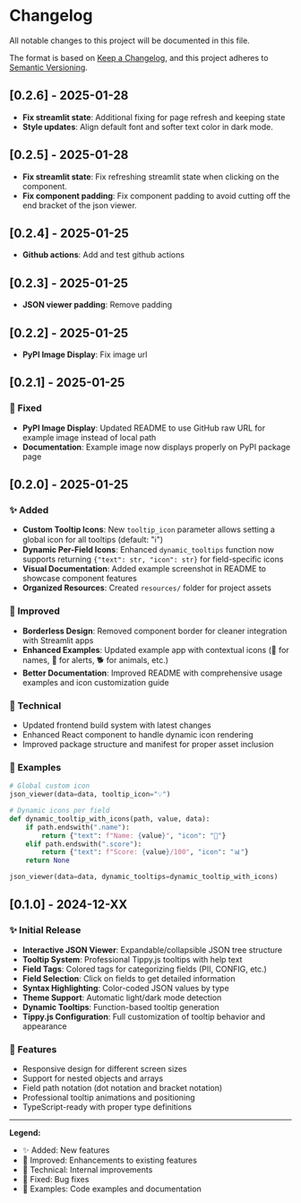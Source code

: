 # Changelog

All notable changes to this project will be documented in this file.

The format is based on [Keep a Changelog](https://keepachangelog.com/en/1.0.0/),
and this project adheres to [Semantic Versioning](https://semver.org/spec/v2.0.0.html).

## [0.2.6] - 2025-01-28

- **Fix streamlit state**: Additional fixing for page refresh and keeping state
- **Style updates**: Align default font and softer text color in dark mode.

## [0.2.5] - 2025-01-28

- **Fix streamlit state**: Fix refreshing streamlit state when clicking on the component.
- **Fix component padding**: Fix component padding to avoid cutting off the end bracket of the json viewer.

## [0.2.4] - 2025-01-25

- **Github actions**: Add and test github actions

## [0.2.3] - 2025-01-25

- **JSON viewer padding**: Remove padding

## [0.2.2] - 2025-01-25

- **PyPI Image Display**: Fix image url

## [0.2.1] - 2025-01-25

### 🔧 Fixed
- **PyPI Image Display**: Updated README to use GitHub raw URL for example image instead of local path
- **Documentation**: Example image now displays properly on PyPI package page

## [0.2.0] - 2025-01-25

### ✨ Added
- **Custom Tooltip Icons**: New `tooltip_icon` parameter allows setting a global icon for all tooltips (default: "ℹ️")
- **Dynamic Per-Field Icons**: Enhanced `dynamic_tooltips` function now supports returning `{"text": str, "icon": str}` for field-specific icons
- **Visual Documentation**: Added example screenshot in README to showcase component features
- **Organized Resources**: Created `resources/` folder for project assets

### 🎨 Improved
- **Borderless Design**: Removed component border for cleaner integration with Streamlit apps
- **Enhanced Examples**: Updated example app with contextual icons (👤 for names, 🚨 for alerts, 🐕 for animals, etc.)
- **Better Documentation**: Improved README with comprehensive usage examples and icon customization guide

### 🔧 Technical
- Updated frontend build system with latest changes
- Enhanced React component to handle dynamic icon rendering
- Improved package structure and manifest for proper asset inclusion

### 📝 Examples
```python
# Global custom icon
json_viewer(data=data, tooltip_icon="💡")

# Dynamic icons per field
def dynamic_tooltip_with_icons(path, value, data):
    if path.endswith(".name"):
        return {"text": f"Name: {value}", "icon": "👤"}
    elif path.endswith(".score"):
        return {"text": f"Score: {value}/100", "icon": "📊"}
    return None

json_viewer(data=data, dynamic_tooltips=dynamic_tooltip_with_icons)
```

## [0.1.0] - 2024-12-XX

### ✨ Initial Release
- **Interactive JSON Viewer**: Expandable/collapsible JSON tree structure
- **Tooltip System**: Professional Tippy.js tooltips with help text
- **Field Tags**: Colored tags for categorizing fields (PII, CONFIG, etc.)
- **Field Selection**: Click on fields to get detailed information
- **Syntax Highlighting**: Color-coded JSON values by type
- **Theme Support**: Automatic light/dark mode detection
- **Dynamic Tooltips**: Function-based tooltip generation
- **Tippy.js Configuration**: Full customization of tooltip behavior and appearance

### 🎯 Features
- Responsive design for different screen sizes
- Support for nested objects and arrays
- Field path notation (dot notation and bracket notation)
- Professional tooltip animations and positioning
- TypeScript-ready with proper type definitions

---

**Legend:**
- ✨ Added: New features
- 🎨 Improved: Enhancements to existing features  
- 🔧 Technical: Internal improvements
- 🐛 Fixed: Bug fixes
- 📝 Examples: Code examples and documentation